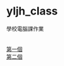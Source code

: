 # yljh_class
學校電腦課作業
</br></br></br>
[第一個](https://github.com/HansHans135/yljh_class/blob/main/1.py)</br>
[第二個](https://github.com/HansHans135/yljh_class/blob/main/2.py)</br>
